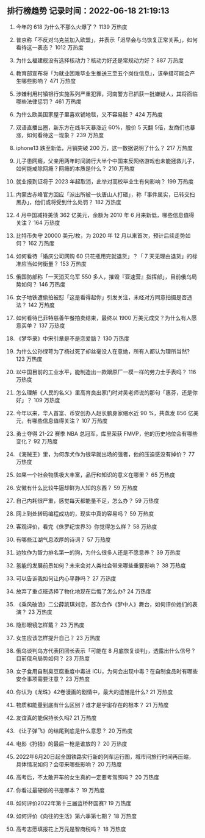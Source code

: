 
## 排行榜趋势 记录时间：2022-06-18 21:19:13
  
  1. 今年的 618 为什么不那么火爆了？ 1139 万热度
    
  2. 普京称「不反对乌克兰加入欧盟」，并表示「迟早会与乌恢复正常关系」，如何看待这一表态？ 1012 万热度
    
  3. 为什么福建舰没有选择核动力？核动力好还是常规动力好？ 887 万热度
    
  4. 教育部宣布将「为就业困难毕业生推送三至五个岗位信息」，该举措可能会产生哪些影响？ 471 万热度
    
  5. 涉嫌利用村镇银行实施系列严重犯罪，河南警方已抓获一批嫌疑人，其将面临哪些法律惩罚？ 461 万热度
    
  6. 为什么欧美国家屋子里喜欢铺地毯，又不容易脏？ 424 万热度
    
  7. 双语直播出圈，新东方在线半天暴涨近 60%，股价 5 天翻 5倍，友商们也暴涨，如何看待这一现象？ 239 万热度
    
  8. iphone13 跌至新低，月销突破 200  万，这一数据说明了什么？ 217 万热度
    
  9. 儿子患网瘾，父亲用两年时间骑行大半个中国来反网络游戏也未能拯救儿子，如何能戒除网瘾？网瘾的本质是什么？ 210 万热度
    
  10. 就业报到证将于 2023 年起取消，此举对高校毕业生有何影响？ 199 万热度
    
  11. 内蒙古赤峰官方回应「派出所被一伙唐山人打砸」，称「事件属实，已转交扫黑办」，他们或将受到什么处罚？ 182 万热度
    
  12. 4 月中国减持美债 362 亿美元，余额为 2010 年 6 月来新低，哪些信息值得关注？ 164 万热度
    
  13. 比特币失守 20000 美元/枚，为 2020 年 12 月以来首次，预计后续走势如何？ 162 万热度
    
  14. 如何看待「婚庆公司网购 60 只花瓶用完就退货」？「 7 天无理由退货」的标准应当如何衡量？ 153 万热度
    
  15. 俄国防部称「一天消灭乌军 550 多人，摧毁『亚速营』指挥部」，目前俄乌局势如何？ 146 万热度
    
  16. 女子地铁遭偷拍被怼「这是看得起你」引发关注，未经对方同意拍摄是否违法？ 142 万热度
    
  17. 如何看待巴菲特慈善午餐拍卖结束，最终以 1900 万美元成交？为什么有人愿意买单？ 137 万热度
    
  18. 《梦华录》中宋引章是不是恋爱脑？ 130 万热度
    
  19. 为什么公孙绿萼为了杨过死了却丝毫没人在意她，所有人都认为理所当然? 123 万热度
    
  20. 以中国目前的工业水平，能制造出一款跟原厂一模一样的劳力士手表吗？ 116 万热度
    
  21. 怎么理解《人民的名义》里高育良出家门时对吴老师说的那句「惠芬，还是你好」？ 109 万热度
    
  22. 今年以来，华人首富、币安创办人赵长鹏身家缩水近 90 %，共蒸发 856 亿美元，有哪些信息值得关注？ 107 万热度
    
  23. 勇士夺得 21-22 赛季 NBA 总冠军，库里荣获 FMVP，他的历史地位会有哪些变化？ 92 万热度
    
  24. 《海贼王》里，为何赤犬作为很早就出场的强者，他的压迫感没有掉价？ 77 万热度
    
  25. 如果一个社会物质极大丰富，品行和知识的意义在哪里？ 65 万热度
    
  26. 安徽有什么比较牛逼却鲜为人知的东西？ 59 万热度
    
  27. 自己内耗很严重，感觉每天都能量不足，怎么办？ 59 万热度
    
  28. 网上到处转码编程成功的，现实中真的容易吗？ 59 万热度
    
  29. 客观评价，看完《侏罗纪世界3》你觉得怎么样？ 58 万热度
    
  30. 有哪些江湖气息浓厚的诗词？ 57 万热度
    
  31. 边牧作为智力排名第一的狗，为什么很多人还是不愿意养？ 39 万热度
    
  32. 氢能的发展前景如何？未来会对人类社会带来哪些重要影响？ 38 万热度
    
  33. 可以告诉我如何让内心平静吗？ 27 万热度
    
  34. 放弃了重点班选择了物化地现在后悔了怎么办? 24 万热度
    
  35. 《乘风破浪》二公薛凯琪刘恋，首次合作《梦中人》舞台，如何评价她们的表演？ 23 万热度
    
  36. 隐形眼镜怎样戴？ 23 万热度
    
  37. 女生应该怎样提升自己？ 23 万热度
    
  38. 俄乌谈判乌方代表团团长表示「可能在 8 月底恢复谈判」，透露出什么信号？目前俄乌局势如何？ 23 万热度
    
  39. 女子食用自制臭豆腐重度中毒进 ICU，为何会出现中毒？在自制食品时有哪些安全事项需要注意？ 23 万热度
    
  40. 你认为《龙珠》42卷漫画的剧情中，最大的遗憾是什么? 21 万热度
    
  41. 物质和能量到底有什么区别？谁才是宇宙存在的根本？ 21 万热度
    
  42. 友谊真的能保持长久吗? 21 万热度
    
  43. 《让子弹飞》的结尾到底是什么意思？ 20 万热度
    
  44. 电影《狩猎》的最后一枪是谁放的？ 20 万热度
    
  45. 2022年6月20日起全国铁路实行新的列车运行图，城市间旅行时间再压缩，具体情况如何？会带来哪些影响？ 20 万热度
    
  46. 高考后，不太敢开车的女生真的一定要考驾照吗？ 20 万热度
    
  47. 你看过最硬核的书是哪本？ 19 万热度
    
  48. 如何评价2022年第十三届蓝桥杯国赛? 19 万热度
    
  49. 如何评价《向往的生活》第六季第七期？ 18 万热度
    
  50. 高考志愿填报花上万元是智商税吗？ 18 万热度
    